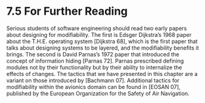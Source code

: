 7.5 For Further Reading
===

Serious students of software engineering should read two early papers about
designing for modifiability. The first is Edsger Dijkstra’s 1968 paper about the
T.H.E. operating system [Dijkstra 68], which is the first paper that talks about designing
systems to be layered, and the modifiability benefits it brings. The second
is David Parnas’s 1972 paper that introduced the concept of information hiding
[Parnas 72]. Parnas prescribed defining modules not by their functionality but by
their ability to internalize the effects of changes.
The tactics that we have presented in this chapter are a variant on those introduced
by [Bachmann 07].
Additional tactics for modifiability within the avionics domain can be found
in [EOSAN 07], published by the European Organization for the Safety of Air
Navigation.